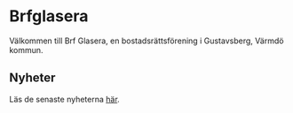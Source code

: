 # Brfglasera

Välkommen till Brf Glasera, en bostadsrättsförening i Gustavsberg, Värmdö
kommun.

## Nyheter

Läs de senaste nyheterna [här](nyheter/index.md).
